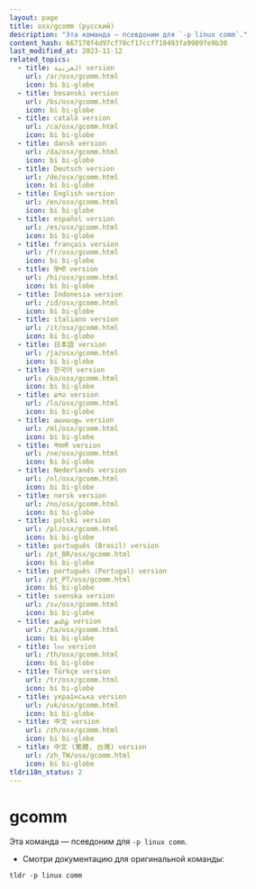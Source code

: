 ```yaml
---
layout: page
title: osx/gcomm (русский)
description: "Эта команда — псевдоним для `-p linux comm`."
content_hash: 667178f4d97cf70cf17ccf710493fa9989fe9b30
last_modified_at: 2023-11-12
related_topics:
  - title: العربية version
    url: /ar/osx/gcomm.html
    icon: bi bi-globe
  - title: bosanski version
    url: /bs/osx/gcomm.html
    icon: bi bi-globe
  - title: català version
    url: /ca/osx/gcomm.html
    icon: bi bi-globe
  - title: dansk version
    url: /da/osx/gcomm.html
    icon: bi bi-globe
  - title: Deutsch version
    url: /de/osx/gcomm.html
    icon: bi bi-globe
  - title: English version
    url: /en/osx/gcomm.html
    icon: bi bi-globe
  - title: español version
    url: /es/osx/gcomm.html
    icon: bi bi-globe
  - title: français version
    url: /fr/osx/gcomm.html
    icon: bi bi-globe
  - title: हिन्दी version
    url: /hi/osx/gcomm.html
    icon: bi bi-globe
  - title: Indonesia version
    url: /id/osx/gcomm.html
    icon: bi bi-globe
  - title: italiano version
    url: /it/osx/gcomm.html
    icon: bi bi-globe
  - title: 日本語 version
    url: /ja/osx/gcomm.html
    icon: bi bi-globe
  - title: 한국어 version
    url: /ko/osx/gcomm.html
    icon: bi bi-globe
  - title: ລາວ version
    url: /lo/osx/gcomm.html
    icon: bi bi-globe
  - title: മലയാളം version
    url: /ml/osx/gcomm.html
    icon: bi bi-globe
  - title: नेपाली version
    url: /ne/osx/gcomm.html
    icon: bi bi-globe
  - title: Nederlands version
    url: /nl/osx/gcomm.html
    icon: bi bi-globe
  - title: norsk version
    url: /no/osx/gcomm.html
    icon: bi bi-globe
  - title: polski version
    url: /pl/osx/gcomm.html
    icon: bi bi-globe
  - title: português (Brasil) version
    url: /pt_BR/osx/gcomm.html
    icon: bi bi-globe
  - title: português (Portugal) version
    url: /pt_PT/osx/gcomm.html
    icon: bi bi-globe
  - title: svenska version
    url: /sv/osx/gcomm.html
    icon: bi bi-globe
  - title: தமிழ் version
    url: /ta/osx/gcomm.html
    icon: bi bi-globe
  - title: ไทย version
    url: /th/osx/gcomm.html
    icon: bi bi-globe
  - title: Türkçe version
    url: /tr/osx/gcomm.html
    icon: bi bi-globe
  - title: українська version
    url: /uk/osx/gcomm.html
    icon: bi bi-globe
  - title: 中文 version
    url: /zh/osx/gcomm.html
    icon: bi bi-globe
  - title: 中文 (繁體, 台灣) version
    url: /zh_TW/osx/gcomm.html
    icon: bi bi-globe
tldri18n_status: 2
---
```

# gcomm

Эта команда — псевдоним для `-p linux comm`.

- Смотри документацию для оригинальной команды:

`tldr -p linux comm`
